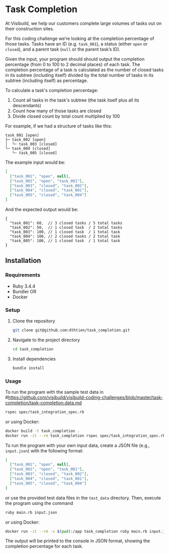 # Task Completion

At Visibuild, we help our customers complete large volumes of tasks out on their construction sites.

For this coding challenge we’re looking at the completion percentage of those tasks. Tasks have an ID (e.g. `task_001`), a status (either `open` or `closed`), and a parent task (`null` or the parent task’s ID).

Given the input, your program should should output the completion percentage (from 0 to 100 to 2 decimal places) of each task. The completion percentage of a task is calculated as the number of closed tasks in its subtree (including itself) divided by the total number of tasks in its subtree (including itself) as percentage.

To calculate a task's completion percentage:

1. Count all tasks in the task's subtree (the task itself plus all its descendants)
2. Count how many of those tasks are closed
3. Divide closed count by total count multiplied by 100

For example, if we had a structure of tasks like this:

```
task_001 [open]
├─ task_002 [open]
│  └─ task_003 [closed]
└─ task_004 [closed]
   └─ task_005 [closed]
```

The example input would be:

```json
[
  ["task_001", "open", null],
  ["task_002", "open", "task_001"],
  ["task_003", "closed", "task_002"],
  ["task_004", "closed", "task_001"],
  ["task_005", "closed", "task_004"]
]
```

And the expected output would be:

```json5
{
  "task_001": 60,  // 3 closed tasks / 5 total tasks
  "task_002": 50,  // 1 closed task  / 2 total tasks
  "task_003": 100, // 1 closed task  / 1 total task
  "task_004": 100, // 2 closed tasks / 2 total task
  "task_005": 100, // 1 closed task  / 1 total task
}
```

## Installation
### Requirements
- Ruby 3.4.4
- Bundler
OR
- Docker
### Setup
1. Clone the repository
   ```bash
   git clone git@github.com:dthtien/task_completion.git
    ```
2. Navigate to the project directory
    ```bash
    cd task_completion
    ```
3. Install dependencies
    ```bash
    bundle install
    ```
### Usage
To run the program with the sample test data in #https://github.com/visibuild/visibuild-coding-challenges/blob/master/task-completion/task-completion.data.md
```bash
rspec spec/task_integration_spec.rb
```
or using Docker:
```bash
docker build -t task_completion .
docker run -it --rm task_completion rspec spec/task_integration_spec.rb
```

To run the program with your own input data, create a JSON file (e.g., `input.json`) with the following format:
```json
[
  ["task_001", "open", null],
  ["task_002", "open", "task_001"],
  ["task_003", "closed", "task_002"],
  ["task_004", "closed", "task_001"],
  ["task_005", "closed", "task_004"]
]
```
or use the provided test data files in the `test_data` directory.
Then, execute the program using the command

```bash
ruby main.rb input.json
```

or using Docker:


```bash
docker run -it --rm -v $(pwd):/app task_completion ruby main.rb input.json
```

The output will be printed to the console in JSON format, showing the completion percentage for each task.

